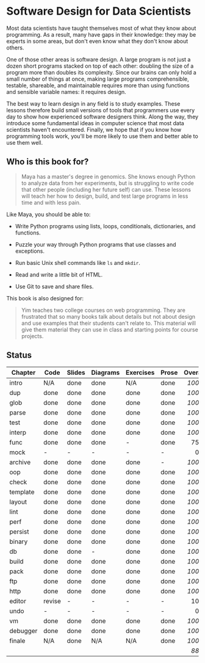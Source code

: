 # Software Design for Data Scientists

Most data scientists have taught themselves most of what they know
about programming.  As a result, many have gaps in their knowledge:
they may be experts in some areas, but don't even know what they don't
know about others.

One of those other areas is software design.  A large program is not
just a dozen short programs stacked on top of each other: doubling the
size of a program more than doubles its complexity.  Since our brains
can only hold a small number of things at once, making large programs
comprehensible, testable, shareable, and maintainable requires more
than using functions and sensible variable names: it requires design.

The best way to learn design in any field is to study examples.  These
lessons therefore build small versions of tools that programmers use
every day to show how experienced software designers think.  Along the
way, they introduce some fundamental ideas in computer science that
most data scientists haven't encountered.  Finally, we hope that if
you know how programming tools work, you'll be more likely to use them
and better able to use them well.

## Who is this book for?

> Maya has a master's degree in genomics.  She knows enough Python to
> analyze data from her experiments, but is struggling to write code
> that other people (including her future self) can use.  These
> lessons will teach her how to design, build, and test large programs
> in less time and with less pain.

Like Maya, you should be able to:

-   Write Python programs using lists, loops, conditionals, dictionaries, and functions.

-   Puzzle your way through Python programs that use classes and exceptions.

-   Run basic Unix shell commands like `ls` and `mkdir`.

-   Read and write a little bit of HTML.

-   Use Git to save and share files.

This book is also designed for:

> Yim teaches two college courses on web programming.  They are
> frustrated that so many books talk about details but not about
> design and use examples that their students can't relate to.  This
> material will give them material they can use in class and starting
> points for course projects.

## Status

| Chapter   | Code   | Slides | Diagrams | Exercises | Prose  | Overall |
| --------- | ------ | ------ | -------- | --------- | ------ | ------: |
| intro     | N/A    | done   | done     | N/A       | done   | *100%*  |
| dup       | done   | done   | done     | done      | done   | *100%*  |
| glob      | done   | done   | done     | done      | done   | *100%*  |
| parse     | done   | done   | done     | done      | done   | *100%*  |
| test      | done   | done   | done     | done      | done   | *100%*  |
| interp    | done   | done   | done     | done      | done   | *100%*  |
| func      | done   | done   | done     | -         | done   |   75%   |
| mock      | -      | -      | -        | -         | -      |    0%   |
| archive   | done   | done   | done     | done      | -      | *100%*  |
| oop       | done   | done   | done     | done      | done   | *100%*  |
| check     | done   | done   | done     | done      | done   | *100%*  |
| template  | done   | done   | done     | done      | done   | *100%*  |
| layout    | done   | done   | done     | done      | done   | *100%*  |
| lint      | done   | done   | done     | done      | done   | *100%*  |
| perf      | done   | done   | done     | done      | done   | *100%*  |
| persist   | done   | done   | done     | done      | done   | *100%*  |
| binary    | done   | done   | done     | done      | done   | *100%*  |
| db        | done   | done   | -        | done      | done   | *100%*  |
| build     | done   | done   | done     | done      | done   | *100%*  |
| pack      | done   | done   | done     | done      | done   | *100%*  |
| ftp       | done   | done   | done     | done      | done   | *100%*  |
| http      | done   | done   | done     | done      | done   | *100%*  |
| editor    | revise | -      | -        | -         | -      |   10%   |
| undo      | -      | -      | -        | -         | -      |    0%   |
| vm        | done   | done   | done     | done      | done   | *100%*  |
| debugger  | done   | done   | done     | done      | done   | *100%*  |
| finale    | N/A    | done   | N/A      | N/A       | done   | *100%*  |
|           |        |        |          |           |        |  *88%*  |
